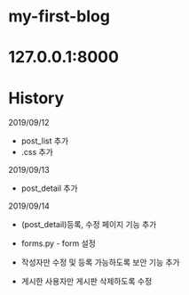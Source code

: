 # my-first-blog

# 127.0.0.1:8000

# History
2019/09/12

- post_list 추가
- .css 추가

2019/09/13

- post_detail 추가

2019/09/14

- (post_detail)등록, 수정 페이지 기능 추가
- forms.py - form 설정

 - 작성자만 수정 및 등록 가능하도록 보안 기능 추가

- 게시한 사용자만 게시판 삭제하도록 수정
